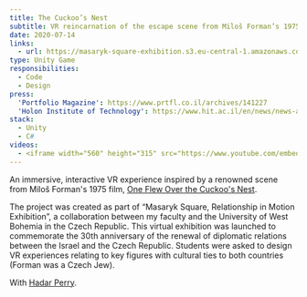 ```yaml
---
title: The Cuckoo’s Nest
subtitle: VR reincarnation of the escape scene from Miloš Forman’s 1975 film, <cite>One Flew Over the Cuckoo’s Nest</cite>.
date: 2020-07-14
links:
  - url: https://masaryk-square-exhibition.s3.eu-central-1.amazonaws.com/index.html#
type: Unity Game
responsibilities:
  - Code
  - Design
press:
  'Portfolio Magazine': https://www.prtfl.co.il/archives/141227
  'Holon Institute of Technology': https://www.hit.ac.il/en/news/news-and-stories/Relationhip_in_Motion
stack:
  - Unity
  - C#
videos:
  - <iframe width="560" height="315" src="https://www.youtube.com/embed/P77B7wKpFa8" title="YouTube video player" frameborder="0" allow="accelerometer; autoplay; clipboard-write; encrypted-media; gyroscope; picture-in-picture" allowfullscreen></iframe>
---
```


An immersive, interactive VR experience inspired by a renowned scene from Miloš Forman's 1975 film, [One Flew Over the Cuckoo's Nest](https://www.imdb.com/title/tt0073486/).

The project was created as part of “Masaryk Square, Relationship in Motion Exhibition”, a collaboration between my faculty and the University of West Bohemia in the Czech Republic. This virtual exhibition was launched to commemorate the 30th anniversary of the renewal of diplomatic relations between the Israel and the Czech Republic. Students were asked to design VR experiences relating to key figures with cultural ties to both countries (Forman was a Czech Jew).

With [Hadar Perry](https://htp.myportfolio.com/).

